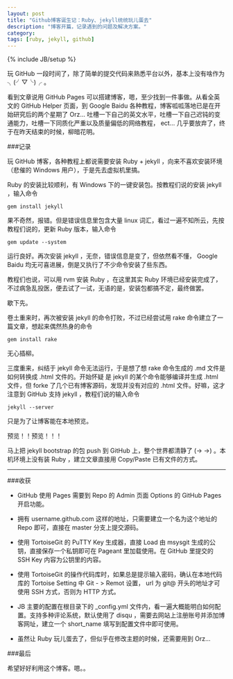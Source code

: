 ```yaml
---
layout: post
title: "Github博客诞生记：Ruby、jekyll统统玩儿蛋去"
description: "博客开篇，记录遇到的问题及解决方案。"
category: 
tags: [ruby, jekyll, github]
---
```

{% include JB/setup %}

玩 GitHub 一段时间了，除了简单的提交代码来熟悉平台以外，基本上没有啥作为 ╮(╯▽╰)╭ 。

看到文章说用 GitHub Pages 可以搭建博客，嗯，至少找到一件事做。从看全英文的 GitHub Helper 页面，到 Google Baidu 各种教程，博客呱呱落地已是在开始研究后的两个星期了 Orz... 吐槽一下自己的英文水平，吐槽一下自己迟钝的变通能力，吐槽一下同质化严重以及质量偏低的网络教程， ect... 几乎要放弃了，终于在昨天结束的时候，柳暗花明。

###记录

玩 GitHub 博客，各种教程上都说需要安装 Ruby + jekyll ，向来不喜欢安装环境（悲催的 Windows 用户），于是先去虚拟机里搞。

Ruby 的安装比较顺利，有 Windows 下的一键安装包。按教程们说的安装 jekyll ，输入命令

	gem install jekyll

果不奇然，报错。但是错误信息里包含大量 linux 词汇，看过一遍不知所云，先按教程们说的，更新 Ruby 版本，输入命令

	gem update --system

运行良好。再次安装 jekyll ，无奈，错误信息是变了，但依然看不懂， Google Baidu 均无可喜进展，倒是又执行了不少命令安装了些东西。

教程们也说，可以用 rvm 安装 Ruby ，在这里其实 Ruby 环境已经安装完成了，不过病急乱投医，便去试了一试，无语的是，安装包都搞不定，最终做罢。

歇下先。

卷土重来时，再次被安装 jekyll 的命令打败，不过已经尝试用 rake 命令建立了一篇文章，想起来偶然热身的命令

	gem install rake

无心插柳。

三度重来，纠结于 jekyll 命令无法运行，于是想了想 rake 命令生成的 .md 文件是如何转换成 .html 文件的。开始怀疑 是 jekyll 的某个命令能够编译并生成 .html 文件，但 forke 了几个已有博客源码，发现并没有对应的 .html 文件。好嘛，这才注意到 GitHub 支持 jekyll ，教程们说的输入命令

	jekyll --server

只是为了让博客能在本地预览。

预览！！预览！！！

马上把 jekyll bootstrap 的包 push 到 GitHub 上，整个世界都清静了 (→ →) 。本机环境上没有装 Ruby ，建立文章直接用 Copy/Paste 已有文件的方式。

***

###收获

- GitHub 使用 Pages 需要到 Repo 的 Admin 页面 Options 的 GitHub Pages 开启功能。

- 拥有 username.github.com 这样的地址，只需要建立一个名为这个地址的 Repo 即可，直接在 master 分支上提交源码。

- 使用 TortoiseGit 的 PuTTY Key 生成器，直接 Load 由 msysgit 生成的公钥，直接保存一个私钥即可在 Pageant 里加载使用。在 GitHub 里提交的 SSH Key 内容为公钥里的内容。

- 使用 TortoiseGit 的操作代码库时，如果总是提示输入密码，确认在本地代码库的 Tortoise Setting 中 Git - > Remot 设置， url 为 git@ 开头的地址才可使用 SSH 方式，否则为 HTTP 方式。

- JB 主要的配置在根目录下的 _config.yml 文件内，看一遍大概能明白如何配置。支持多种评论系统，默认使用了 disqu ，需要去网站上注册账号并添加博客网址，建立一个 short_name 填写到配置文件中即可使用。

- 虽然让 Ruby 玩儿蛋去了，但似乎在修改主题的时候，还需要用到 Orz...

###最后

希望好好利用这个博客。嗯。。






